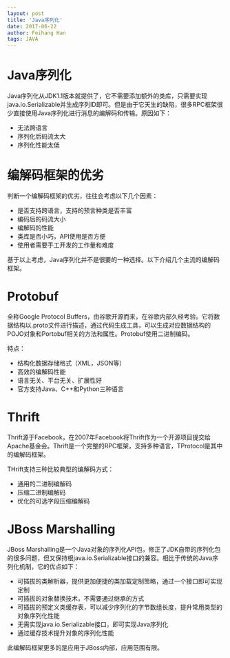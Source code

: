 ```yaml
---
layout: post
title: 'Java序列化'
date: 2017-06-22
author: Feihang Han
tags: JAVA
---
```


# Java序列化

Java序列化从JDK1.1版本就提供了，它不需要添加额外的类库，只需要实现java.io.Serializable并生成序列ID即可。但是由于它天生的缺陷，很多RPC框架很少直接使用Java序列化进行消息的编解码和传输。原因如下：

* 无法跨语言
* 序列化后码流太大
* 序列化性能太低

# 编解码框架的优劣

判断一个编解码框架的优劣，往往会考虑以下几个因素：

* 是否支持跨语言，支持的预言种类是否丰富
* 编码后的码流大小
* 编解码的性能
* 类库是否小巧，API使用是否方便
* 使用者需要手工开发的工作量和难度

基于以上考虑，Java序列化并不是很要的一种选择。以下介绍几个主流的编解码框架。

# Protobuf

全称Google Protocol Buffers，由谷歌开源而来，在谷歌内部久经考验。它将数据结构以.proto文件进行描述，通过代码生成工具，可以生成对应数据结构的POJO对象和Portobuf相关的方法和属性。Protobuf使用二进制编码。

特点：

* 结构化数据存储格式（XML，JSON等）
* 高效的编解码性能
* 语言无关、平台无关、扩展性好
* 官方支持Java、C++和Python三种语言

# Thrift

Thrift源于Facebook，在2007年Facebook将Thrift作为一个开源项目提交给Apache基金会。Thrift是一个完整的RPC框架，支持多种语言，TProtocol是其中的编解码框架。

THrift支持三种比较典型的编解码方式：

* 通用的二进制编解码
* 压缩二进制编解码
* 优化的可选字段压缩编解码

# JBoss Marshalling

JBoss Marshalling是一个Java对象的序列化API包，修正了JDK自带的序列化包的很多问题，但又保持根java.io.Serializable接口的兼容。相比于传统的Java序列化机制，它的优点如下：

* 可插拔的类解析器，提供更加便捷的类加载定制策略，通过一个接口即可实现定制
* 可插拔的对象替换技术，不需要通过继承的方式
* 可插拔的预定义类缓存表，可以减少序列化的字节数组长度，提升常用类型的对象序列化性能
* 无需实现java.io.Serializable接口，即可实现Java序列化
* 通过缓存技术提升对象的序列化性能

此编解码框架更多的是应用于JBoss内部，应用范围有限。

